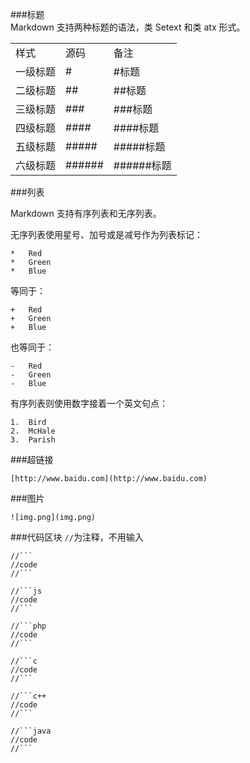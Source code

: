 ###标题    
Markdown 支持两种标题的语法，类 Setext 和类 atx 形式。         

<table>
	<tr><td>样式</td><td>源码</td><td>备注</td></tr>
	<tr><td>一级标题</td><td>#</td><td>#标题</td></tr>
	<tr><td>二级标题</td><td>##</td><td>##标题</td></tr>
	<tr><td>三级标题</td><td>###</td><td>###标题</td></tr>
	<tr><td>四级标题</td><td>####</td><td>####标题</td></tr>
	<tr><td>五级标题</td><td>#####</td><td>#####标题</td></tr>
	<tr><td>六级标题</td><td>######</td><td>######标题</td></tr>
</table>      

###列表   
   
Markdown 支持有序列表和无序列表。   
   
无序列表使用星号、加号或是减号作为列表标记：   
```
*   Red
*   Green
*   Blue
```
等同于：
```
+   Red
+   Green
+   Blue
```
也等同于：
```
-   Red
-   Green
-   Blue
```
有序列表则使用数字接着一个英文句点：
```
1.  Bird
2.  McHale
3.  Parish
```
###超链接
```
[http://www.baidu.com](http://www.baidu.com)
```
###图片
```
![img.png](img.png)
```
###代码区块
`//`为注释，不用输入
```
//```
//code
//```
```
```
//```js
//code
//```
```
```
//```php
//code
//```
```
```
//```c
//code
//```
```
```
//```c++
//code
//```
```
```
//```java
//code
//```
```